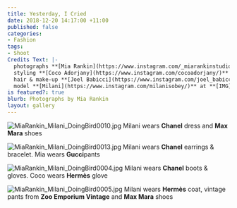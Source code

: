 ```yaml
---
title: Yesterday, I Cried
date: 2018-12-20 14:17:00 +11:00
published: false
categories:
- Fashion
tags:
- Shoot
Credits Text: |-
  photographs **[Mia Rankin](https://www.instagram.com/_miarankinstudio/)**
  styling **[Coco Adorjany](https://www.instagram.com/cocoadorjany/)**
  hair & make-up **[Joel Babicci](https://www.instagram.com/joel_babicci/)** at **[Work Agency](https://www.instagram.com/workagency/)**
  model **[Milani](https://www.instagram.com/milanisobey/)** at **[IMG](https://www.instagram.com/imgmodels/)**
is featured?: true
blurb: Photographs by Mia Rankin
layout: gallery
---
```


![MiaRankin_Milani_DoingBird0010.jpg](/uploads/MiaRankin_Milani_DoingBird0010.jpg)
Milani wears **Chanel** dress and **Max Mara** shoes

![MiaRankin_Milani_DoingBird0013.jpg](/uploads/MiaRankin_Milani_DoingBird0013.jpg)
Milani wears **Chanel** earrings & bracelet. Mia wears **Gucci**pants

![MiaRankin_Milani_DoingBird0004.jpg](/uploads/MiaRankin_Milani_DoingBird0004.jpg)
Milani wears **Chanel** boots & gloves. Coco wears **Hermès** glove

![MiaRankin_Milani_DoingBird0005.jpg](/uploads/MiaRankin_Milani_DoingBird0005.jpg)
Milani wears **Hermès** coat, vintage pants from **Zoo Emporium Vintage** and **Max Mara** shoes


